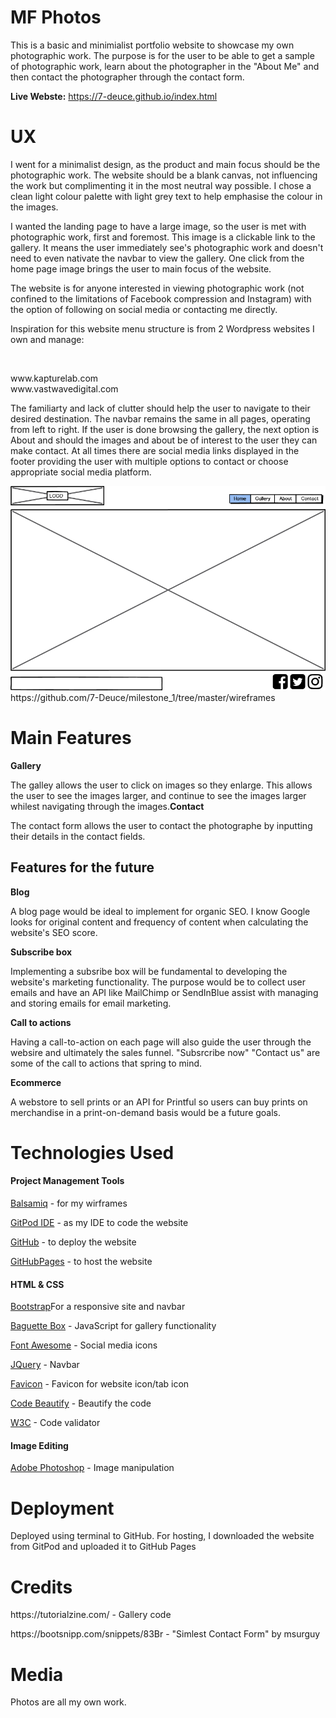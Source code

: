 <h1>MF Photos</h1>
<p>This is a basic and minimialist portfolio website to showcase my own photographic work. The purpose is for the user to be able to get a sample of photographic work, learn about the photographer in the "About Me" and then contact the photographer through the contact form. </p>
 
 **Live Webste:**
 https://7-deuce.github.io/index.html

<H1>UX</h1>

<p>I went for a minimalist design, as the product and main focus should be the photographic work. The website should be a blank canvas, not influencing the work but complimenting it in the most neutral way possible. I chose a clean light colour palette with light grey text to help emphasise the colour in the images. </P

<p>I wanted the landing page to have a large image, so the user is met with photographic work, first and foremost. This image is a clickable link to the gallery. It means the user immediately see's photographic work and doesn't need to even nativate the navbar to view the gallery. One click from the home page image brings the user to main focus of the website.</P>

The website is for anyone interested in viewing photographic work (not confined to the limitations of Facebook compression and Instagram) with the option of following on social media or contacting me directly. 

<p>Inspiration for this website menu structure is from 2 Wordpress websites I own and manage:</p>
<br><p>www.kapturelab.com</br>
www.vastwavedigital.com</p>

<P>The familiarty and lack of clutter should help the user to navigate to their desired destination. The navbar remains the same in all pages, operating from left to right. If the user is done browsing the gallery, the next option is About and should the images and about be of interest to the user they can make contact. At all times there are social media links displayed in the footer providing the user with multiple options to contact or choose appropriate social media platform. </p>

<p> <img src="https://github.com/7-Deuce/milestone_1/blob/master/wireframes/home.png?raw=true"></img>
https://github.com/7-Deuce/milestone_1/tree/master/wireframes  </p>



<h1>Main Features</h1>

**Gallery**
<p>The galley allows the user to click on images so they enlarge. This allows the user to see the images larger, and continue to see the images larger whilest navigating through the images.</p?

**Contact**
<p>The contact form allows the user to contact the photographe by inputting their details in the contact fields.</p>

<h2>Features for the future</h2>
  
**Blog**  
<p>A blog page would be ideal to implement for organic SEO. I know Google looks for original content and frequency of content when calculating the website's SEO score.</p>

**Subscribe box**
<p>Implementing a subsribe box will be fundamental to developing the website's marketing functionality. The purpose would be to collect user emails and have an API like MailChimp or SendInBlue assist with managing and storing emails for email marketing.</p> 

**Call to actions**
<p>Having a call-to-action on each page will also guide the user through the websire and ultimately the sales funnel. "Subsrcribe now" "Contact us" are some of the call to actions that spring to mind.</p>

**Ecommerce**
<p>A webstore to sell prints or an API for Printful so users can buy prints on merchandise in a print-on-demand basis would be a future goals.</P>

<h1>Technologies Used</h1>

<h4>Project Management Tools</h4>
<p><a href="https://balsamiq.com/">Balsamiq</a> - for my wirframes</p>
<p><a href="https://www.gitpod.io/">GitPod IDE</a> - as my IDE to code the website</p>
<p><a href="https://github.com/">GitHub</a> - to deploy the website</p>
<p><a href="https://pages.github.com/">GitHubPages</a> - to host the website</p>

<h4>HTML & CSS</h4>
<p><a href="https://getbootstrap.com/">Bootstrap</a>For a responsive site and navbar</p>
<p><a href="https://cdnjs.com/libraries/baguettebox.js/">Baguette Box</a> - JavaScript for gallery functionality</p>
<p><a href="https://fontawesome.com/">Font Awesome</a> - Social media icons</p>
<p><a href="https://code.jquery.com/">JQuery</a> - Navbar</p>
<p><a href="https://favicon.io/">Favicon</a> - Favicon for website icon/tab icon </p>
<p><a href="https://codebeautify.org/">Code Beautify</a> - Beautify the code </p>
<p><a href="https://jigsaw.w3.org/">W3C</a> - Code validator</p>

<h4>Image Editing</h4>
<p><a href="https://www.adobe.com/products/photoshop/free-trial-download.html">Adobe Photoshop</a> - Image manipulation</p>


<h1>Deployment</h1>
Deployed using terminal to GitHub. For hosting, I downloaded the website from GitPod and uploaded it to GitHub Pages

<h1>Credits</h1>
<p>https://tutorialzine.com/ - Gallery code</p>
<p>https://bootsnipp.com/snippets/83Br - "Simlest Contact Form" by msurguy</p>

<h1>Media</h1>
<p>Photos are all my own work.</p>
